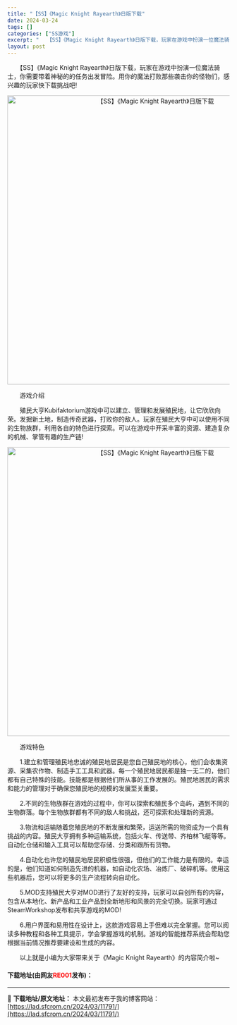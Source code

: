 ```yaml
---
title: "【SS】《Magic Knight Rayearth》日版下载"
date: 2024-03-24
tags: []
categories: ["SS游戏"]
excerpt: "　　【SS】《Magic Knight Rayearth》日版下载，玩家在游戏中扮演一位魔法骑士，你需要带着神秘的的任务出发冒险。用你的魔法打败那些袭击你的怪物们，感兴趣的玩家快下载挑战吧! 　　游戏介绍 　　殖民大亨Kubifaktorium游戏中可以建立、管理和发展殖民地，让它欣欣向荣。发掘新土&hellip;"
layout: post
---
```


 <p>　　【SS】《Magic Knight Rayearth》日版下载，玩家在游戏中扮演一位魔法骑士，你需要带着神秘的的任务出发冒险。用你的魔法打败那些袭击你的怪物们，感兴趣的玩家快下载挑战吧!</p> <p align="center"><img align="" border="0" src="https://lad.sfcrom.cn/wp-content/uploads/2024/03/20240323_65ff0087e6aa1.png" width="656" alt="【SS】《Magic Knight Rayearth》日版下载" /></p> <p>　　游戏介绍</p> <p>　　殖民大亨Kubifaktorium游戏中可以建立、管理和发展殖民地，让它欣欣向荣。发掘新土地，制造传奇武器，打败你的敌人。玩家在殖民大亨中可以使用不同的生物族群，利用各自的特色进行探索。可以在游戏中开采丰富的资源、建造复杂的机械、掌管有趣的生产链!</p> <p align="center"><img align="" border="0" src="https://lad.sfcrom.cn/wp-content/uploads/2024/03/20240323_65ff0088920d3.png" width="656" alt="【SS】《Magic Knight Rayearth》日版下载" /></p> <p>　　游戏特色</p> <p>　　1.建立和管理殖民地忠诚的殖民地居民是您自己殖民地的核心，他们会收集资源、采集农作物、制造手工工具和武器。每一个殖民地居民都是独一无二的，他们都有自己特殊的技能。技能都是根据他们所从事的工作发展的。殖民地居民的需求和能力的管理对于确保您殖民地的规模的发展至关重要。</p> <p>　　2.不同的生物族群在游戏的过程中，你可以探索和殖民多个岛屿，遇到不同的生物群落。每个生物族群都有不同的敌人和挑战，还可探索和处理新的资源。</p> <p>　　3.物流和运输随着您殖民地的不断发展和繁荣，运送所需的物资成为一个具有挑战的内容。殖民大亨拥有多种运输系统，包括火车、传送带、齐柏林飞艇等等。自动化仓储和输入工具可以帮助您存储、分类和跟所有货物。</p> <p>　　4.自动化也许您的殖民地居民积极性很强，但他们的工作能力是有限的。幸运的是，他们知道如何制造先进的机器，如自动化农场、冶炼厂、破碎机等。使用这些机器后，您可以将更多的生产流程转向自动化。</p> <p>　　5.MOD支持殖民大亨对MOD进行了友好的支持，玩家可以自创所有的内容，包含从本地化、新产品和工业产品到全新地形和风景的完全切换。玩家可通过SteamWorkshop发布和共享游戏的MOD!</p> <p>　　6.用户界面和易用性在设计上，这款游戏容易上手但难以完全掌握。您可以阅读多种教程和各种工具提示，学会掌握游戏的机制。游戏的智能推荐系统会帮助您根据当前情况推荐要建设和生成的内容。</p> <p>　　以上就是小编为大家带来关于《Magic Knight Rayearth》的内容简介啦~</p> <p><h4>下载地址(由网友<font color="red">RE001</font>发布)：</h4></p> 

---
📖 **下载地址/原文地址：** 本文最初发布于我的博客网站：[https://lad.sfcrom.cn/2024/03/11791/](https://lad.sfcrom.cn/2024/03/11791/)
